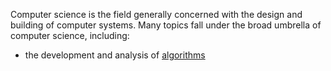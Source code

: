 Computer science is the field generally concerned with the design and building of computer systems. Many topics fall under the broad umbrella of computer science, 
including:

- the development and analysis of [algorithms](algorithm.md)